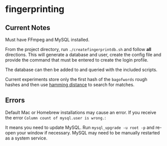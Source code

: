 # fingerprinting


## Current Notes
Must have FFmpeg and MySQL installed.

From the project directory, run `./createfingerprintdb.sh` and follow __all__ directions. This will generate a database and user, create the config file and provide the command that must be entered to create the login profile.

The database can then be added to and queried with the included scripts.

Current experiments store only the first hash of the `bagofwords` rough hashes and then use [hamming distance](https://en.wikipedia.org/wiki/Hamming_distance) to search for matches.

## Errors

Default Mac or Homebrew installations may cause an error. If you receive the error `Column count of mysql.user is wrong.`:  

It means you need to update MySQL. Run `mysql_upgrade -u root -p` and re-open your window if necessary. MySQL may need to be manually restarted as a system service.  
